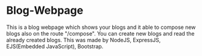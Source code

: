 # Blog-Webpage
This is a blog webpage which shows your blogs and it able to compose new blogs also on the route "/compose". You can create new blogs and read the already created blogs. This was made by NodeJS, ExpressJS, EJS(Embedded JavaScript), Bootstrap.
